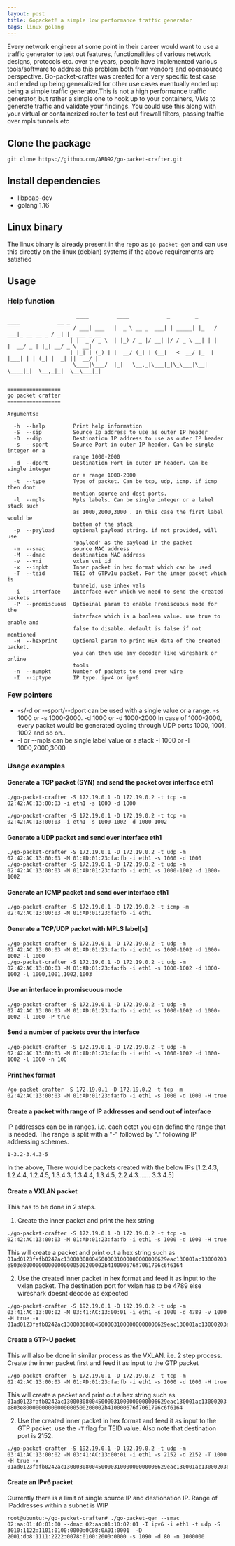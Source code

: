 ```yaml
---
layout: post
title: Gopacket! a simple low performance traffic generator
tags: linux golang
---
```


Every network engineer at some point in their career would want to use a traffic generator to test out features, functionalities of various network designs, protocols etc. over the years, people have implemented various tools/software to address this problem both from vendors and opensource perspective. Go-packet-crafter  was created for a very specific test case and ended up being generalized for other use cases eventually ended up being a simple traffic generator.This is not a high performance traffic generator, but rather a simple one to hook up to your containers, VMs to generate traffic and validate your findings. You could use this along with your virtual or containerized router to test out firewall filters, passing traffic over mpls tunnels etc 

## Clone the package
```
git clone https://github.com/ARD92/go-packet-crafter.git
```

## Install dependencies
- libpcap-dev
- golang 1.16

## Linux binary
The linux binary is already present in the repo as `go-packet-gen` and can use this directly on the linux (debian) systems if the above requirements are satisfied

## Usage

### Help function 

```
                      ____         ____            _        _      ____            __ _
                     / ___| ___   |  _ \ __ _  ___| | _____| |_   / ___|_ __ __ _ / _| |_ ___ _ __
                    | |  _ / _ \  | |_) / _ |/ __| |/ / _ \ __| | |   |  __/ _ | |_| __/ _ \  __|
                    | |_| | (_) | |  __/ (_| | (__|   <  __/ |_  | |___| | | (_| |  _| ||  __/ |
                     \____|\___/  |_|   \__,_|\___|_|\_\___|\__|  \____|_|  \__,_|_|  \__\___|_|


=================
go packet crafter
=================

Arguments:

  -h  --help         Print help information
  -S  --sip          Source Ip address to use as outer IP header
  -D  --dip          Destination IP address to use as outer IP header
  -s  --sport        Source Port in outer IP header. Can be single integer or a
                     range 1000-2000
  -d  --dport        Destination Port in outer IP header. Can be single integer
                     or a range 1000-2000
  -t  --type         Type of packet. Can be tcp, udp, icmp. if icmp then dont
                     mention source and dest ports.
  -l  --mpls         Mpls labels. Can be single integer or a label stack such
                     as 1000,2000,3000 . In this case the first label would be
                     bottom of the stack
  -p  --payload      optional payload string. if not provided, will use
                     'payload' as the payload in the packet
  -m  --smac         source MAC address
  -M  --dmac         destination MAC address
  -v  --vni          vxlan vni id
  -x  --inpkt        Inner packet in hex format which can be used
  -T  --teid         TEID of GTPv1u packet. For the inner packet which is
                     tunneld, use inhex vals
  -i  --interface    Interface over which we need to send the created packets
  -P  --promiscuous  Optioinal param to enable Promiscuous mode for the
                     interface which is a boolean value. use true to enable and
                     false to disable. default is false if not mentioned
  -H  --hexprint     Optional param to print HEX data of the created packet.
                     you can then use any decoder like wireshark or online
                     tools
  -n  --numpkt       Number of packets to send over wire
  -I  --iptype       IP type. ipv4 or ipv6
```

### Few pointers 

* -s/-d or --sport/--dport can be used with a single value or a range. 
    -s 1000 or -s 1000-2000. 
    -d 1000 or -d 1000-2000
    In case of 1000-2000, every packet would be generated cycling through UDP ports 1000, 1001, 1002 and so on..
* -l or --mpls can be single label value or a stack 
    -l 1000 or -l 1000,2000,3000


### Usage examples

#### Generate a TCP packet (SYN)  and send the packet over interface eth1
```
./go-packet-crafter -S 172.19.0.1 -D 172.19.0.2 -t tcp -m 02:42:AC:13:00:03 -i eth1 -s 1000 -d 1000 

./go-packet-crafter -S 172.19.0.1 -D 172.19.0.2 -t tcp -m 02:42:AC:13:00:03 -i eth1 -s 1000-1002 -d 1000-1002 
```

#### Generate a UDP packet and send over interface eth1
```
./go-packet-crafter -S 172.19.0.1 -D 172.19.0.2 -t udp -m 02:42:AC:13:00:03 -M 01:AD:01:23:fa:fb -i eth1 -s 1000 -d 1000 
./go-packet-crafter -S 172.19.0.1 -D 172.19.0.2 -t udp -m 02:42:AC:13:00:03 -M 01:AD:01:23:fa:fb -i eth1 -s 1000-1002 -d 1000-1002 
```

#### Generate an ICMP packet and send over interface eth1
```
./go-packet-crafter -S 172.19.0.1 -D 172.19.0.2 -t icmp -m 02:42:AC:13:00:03 -M 01:AD:01:23:fa:fb -i eth1 
```

#### Generate a TCP/UDP packet with MPLS label[s]
```
./go-packet-crafter -S 172.19.0.1 -D 172.19.0.2 -t udp -m 02:42:AC:13:00:03 -M 01:AD:01:23:fa:fb -i eth1 -s 1000-1002 -d 1000-1002 -l 1000
./go-packet-crafter -S 172.19.0.1 -D 172.19.0.2 -t udp -m 02:42:AC:13:00:03 -M 01:AD:01:23:fa:fb -i eth1 -s 1000-1002 -d 1000-1002 -l 1000,1001,1002,1003
```

#### Use an interface in promiscuous mode
```
./go-packet-crafter -S 172.19.0.1 -D 172.19.0.2 -t udp -m 02:42:AC:13:00:03 -M 01:AD:01:23:fa:fb -i eth1 -s 1000-1002 -d 1000-1002 -l 1000 -P true
```

#### Send a number of packets over the interface
```
./go-packet-crafter -S 172.19.0.1 -D 172.19.0.2 -t udp -m 02:42:AC:13:00:03 -M 01:AD:01:23:fa:fb -i eth1 -s 1000-1002 -d 1000-1002 -l 1000 -n 100
```

#### Print hex format 
```
/go-packet-crafter -S 172.19.0.1 -D 172.19.0.2 -t tcp -m 02:42:AC:13:00:03 -M 01:AD:01:23:fa:fb -i eth1 -s 1000 -d 1000 -H true
```

#### Create a packet with range of IP addresses and send out of interface 
IP addresses can be in ranges. i.e. each octet you can define the range that is needed. The range is split with a "-" followed by "." following IP addressing schemes.
```
1-3.2-3.4.3-5
```
In the above, There would be packets created with the below IPs
[1.2.4.3, 1.2.4.4, 1.2.4.5, 1.3.4.3, 1.3.4.4, 1.3.4.5, 2.2.4.3....... 3.3.4.5]


#### Create a VXLAN packet 
This has to be done in 2 steps. 
1. Create the inner packet and print the hex string 
```
./go-packet-crafter -S 172.19.0.1 -D 172.19.0.2 -t tcp -m 02:42:AC:13:00:03 -M 01:AD:01:23:fa:fb -i eth1 -s 1000 -d 1000 -H true
```
This will create a packet and print out a hex string such as `01ad0123fafb0242ac130003080045000031000000000006629eac130001ac13000203e803e80000000000000000500200002b410000676f7061796c6f6164`

2. Use the created inner packet in hex format and feed it as input to the vxlan packet. The destination port for vxlan has to be 4789 else wireshark doesnt decode as expected
```
./go-packet-crafter -S 192.19.0.1 -D 192.19.0.2 -t udp -m 03:41:AC:13:00:02 -M 03:41:AC:13:00:01 -i eth1 -s 1000 -d 4789 -v 1000 -H true -x 01ad0123fafb0242ac130003080045000031000000000006629eac130001ac13000203e803e80000000000000000500200002b410000676f7061796c6f6164
```

#### Create a GTP-U packet 
This will also be done in similar process as the VXLAN. i.e. 2 step process. Create the inner packet first and feed it as input to the GTP packet

```
./go-packet-crafter -S 172.19.0.1 -D 172.19.0.2 -t tcp -m 02:42:AC:13:00:03 -M 01:AD:01:23:fa:fb -i eth1 -s 1000 -d 1000 -H true
```
This will create a packet and print out a hex string such as `01ad0123fafb0242ac130003080045000031000000000006629eac130001ac13000203e803e80000000000000000500200002b410000676f7061796c6f6164`

2. Use the created inner packet in hex format and feed it as input to the GTP packet. use the `-T` flag for TEID value. Also note that destination port is 2152.
```
./go-packet-crafter -S 192.19.0.1 -D 192.19.0.2 -t udp -m 03:41:AC:13:00:02 -M 03:41:AC:13:00:01 -i eth1 -s 2152 -d 2152 -T 1000 -H true -x 01ad0123fafb0242ac130003080045000031000000000006629eac130001ac13000203e803e80000000000000000500200002b410000676f7061796c6f6164
```

#### Create an IPv6 packet
Currently there is a limit of single source IP and destionation IP. Range of IPaddresses within a subnet is WIP 

```
root@ubuntu:~/go-packet-crafter# ./go-packet-gen --smac 02:aa:01:40:01:00 --dmac 02:aa:01:10:02:01 -I ipv6 -i eth1 -t udp -S 3010:1122:1101:0100:0000:0C08:0A01:0001  -D 2001:db8:1111:2222:0078:0100:2000:0000 -s 1090 -d 80 -n 1000000
```
